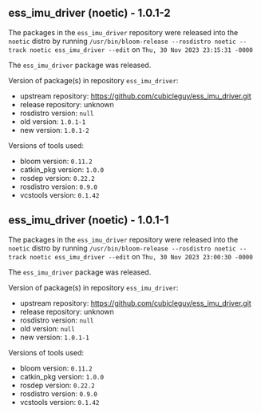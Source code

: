 ## ess_imu_driver (noetic) - 1.0.1-2

The packages in the `ess_imu_driver` repository were released into the `noetic` distro by running `/usr/bin/bloom-release --rosdistro noetic --track noetic ess_imu_driver --edit` on `Thu, 30 Nov 2023 23:15:31 -0000`

The `ess_imu_driver` package was released.

Version of package(s) in repository `ess_imu_driver`:

- upstream repository: https://github.com/cubicleguy/ess_imu_driver.git
- release repository: unknown
- rosdistro version: `null`
- old version: `1.0.1-1`
- new version: `1.0.1-2`

Versions of tools used:

- bloom version: `0.11.2`
- catkin_pkg version: `1.0.0`
- rosdep version: `0.22.2`
- rosdistro version: `0.9.0`
- vcstools version: `0.1.42`


## ess_imu_driver (noetic) - 1.0.1-1

The packages in the `ess_imu_driver` repository were released into the `noetic` distro by running `/usr/bin/bloom-release --rosdistro noetic --track noetic ess_imu_driver --edit` on `Thu, 30 Nov 2023 23:00:30 -0000`

The `ess_imu_driver` package was released.

Version of package(s) in repository `ess_imu_driver`:

- upstream repository: https://github.com/cubicleguy/ess_imu_driver.git
- release repository: unknown
- rosdistro version: `null`
- old version: `null`
- new version: `1.0.1-1`

Versions of tools used:

- bloom version: `0.11.2`
- catkin_pkg version: `1.0.0`
- rosdep version: `0.22.2`
- rosdistro version: `0.9.0`
- vcstools version: `0.1.42`



